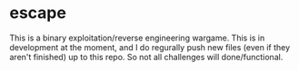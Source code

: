 # escape
This is a binary exploitation/reverse engineering wargame. This is in development at the moment, and I do regurally push new files (even if they aren't finished) up to this repo. So not all challenges will done/functional. 
